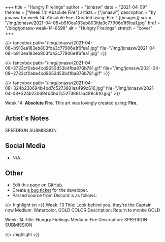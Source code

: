 +++
title =       "Hungry Firelings"
author =      "jonasw"
date =        "2021-04-09"
themes =      ["Week 14: Absolute Fire"]
artists =     ["jonasw"]
description = "by jonasw for week 14: Absolute Fire. Created using: Fire."
[[images]]
              src = "/img/jonasw/2021-04-08+b910ea183eb803fda3c77906e1f6fea1.jpg"
              href = "/blog/jonasw-week-14-6699"
              alt = "Hungry Firelings"
              stretch = "cover"
+++


{{< fancybox path="/img/jonasw/2021-04-08+b910ea183eb803fda3c77906e1f6fea1.jpg" file="/img/jonasw/2021-04-08+b910ea183eb803fda3c77906e1f6fea1.jpg" >}}

{{< fancybox path="/img/jonasw/2021-04-08+2722cf0abe4cd9653d53b4fba876b781.gif" file="/img/jonasw/2021-04-08+2722cf0abe4cd9653d53b4fba876b781.gif" >}}

{{< fancybox path="/img/jonasw/2021-04-08+324b230694b4bd7c5273881aa499c610.jpg" file="/img/jonasw/2021-04-08+324b230694b4bd7c5273881aa499c610.jpg" >}}


Week 14: **Absolute Fire**. This art was lovingly created using: **Fire**.

## Artist's Notes

SPEEDRUN SUBMISSION

## Social Media

- N/A.

## Other

- Edit this page on [GitHub](https://github.com/teaminkling/web-refresh/edit/main/blog/content/blog/jonasw-week-14-6699.md).
- Create [a bug ticket](https://github.com/teaminkling/web-refresh/issues/new?assignees=&labels=bug&template=problem-report.md&title=) for the developer.
- Parsed source from Discord is as follows:

{{< highlight txt >}}
Week: 13
Title:  Look behind you, they're the Captain now
Medium: Watercolor, GOLD COLOR
Description: 
Return to monke
GOLD

Week: 14
Title: Hungry Firelings
Medium: Fire
Description: 
SPEEDRUN SUBMISSION

{{< /highlight >}}